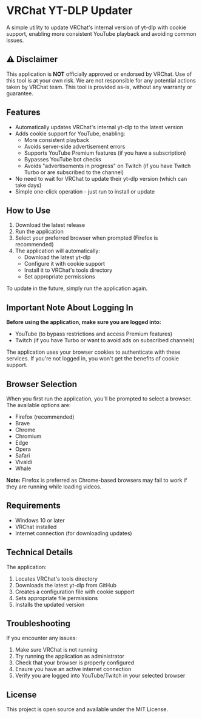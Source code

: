 # VRChat YT-DLP Updater

A simple utility to update VRChat's internal version of yt-dlp with cookie support, enabling more consistent YouTube playback and avoiding common issues.

## ⚠️ Disclaimer

This application is **NOT** officially approved or endorsed by VRChat. Use of this tool is at your own risk. We are not responsible for any potential actions taken by VRChat team. This tool is provided as-is, without any warranty or guarantee.

## Features

- Automatically updates VRChat's internal yt-dlp to the latest version
- Adds cookie support for YouTube, enabling:
  - More consistent playback
  - Avoids server-side advertisement errors
  - Supports YouTube Premium features (if you have a subscription)
  - Bypasses YouTube bot checks
  - Avoids "advertisements in progress" on Twitch (if you have Twitch Turbo or are subscribed to the channel)
- No need to wait for VRChat to update their yt-dlp version (which can take days)
- Simple one-click operation - just run to install or update

## How to Use

1. Download the latest release
2. Run the application
3. Select your preferred browser when prompted (Firefox is recommended)
4. The application will automatically:
   - Download the latest yt-dlp
   - Configure it with cookie support
   - Install it to VRChat's tools directory
   - Set appropriate permissions

To update in the future, simply run the application again.

## Important Note About Logging In

**Before using the application, make sure you are logged into:**
- YouTube (to bypass restrictions and access Premium features)
- Twitch (if you have Turbo or want to avoid ads on subscribed channels)

The application uses your browser cookies to authenticate with these services. If you're not logged in, you won't get the benefits of cookie support.

## Browser Selection

When you first run the application, you'll be prompted to select a browser. The available options are:
- Firefox (recommended)
- Brave
- Chrome
- Chromium
- Edge
- Opera
- Safari
- Vivaldi
- Whale

**Note:** Firefox is preferred as Chrome-based browsers may fail to work if they are running while loading videos.

## Requirements

- Windows 10 or later
- VRChat installed
- Internet connection (for downloading updates)

## Technical Details

The application:
1. Locates VRChat's tools directory
2. Downloads the latest yt-dlp from GitHub
3. Creates a configuration file with cookie support
4. Sets appropriate file permissions
5. Installs the updated version

## Troubleshooting

If you encounter any issues:
1. Make sure VRChat is not running
2. Try running the application as administrator
3. Check that your browser is properly configured
4. Ensure you have an active internet connection
5. Verify you are logged into YouTube/Twitch in your selected browser

## License

This project is open source and available under the MIT License. 